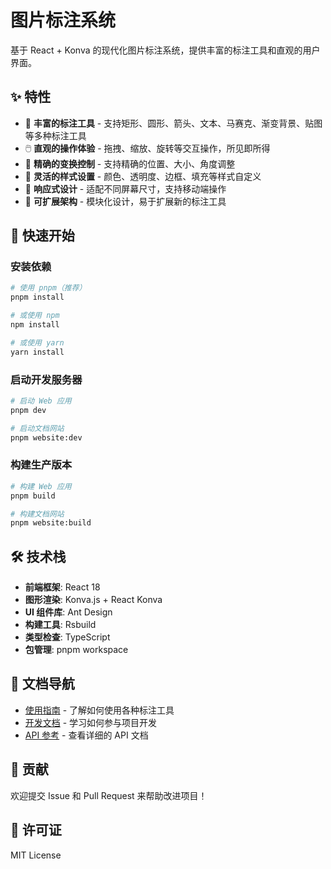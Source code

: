 # 图片标注系统

基于 React + Konva 的现代化图片标注系统，提供丰富的标注工具和直观的用户界面。

## ✨ 特性

- 🎨 **丰富的标注工具** - 支持矩形、圆形、箭头、文本、马赛克、渐变背景、贴图等多种标注工具
- 🖱️ **直观的操作体验** - 拖拽、缩放、旋转等交互操作，所见即所得
- 🎯 **精确的变换控制** - 支持精确的位置、大小、角度调整
- 🎨 **灵活的样式设置** - 颜色、透明度、边框、填充等样式自定义
- 📱 **响应式设计** - 适配不同屏幕尺寸，支持移动端操作
- 🔧 **可扩展架构** - 模块化设计，易于扩展新的标注工具

## 🚀 快速开始

### 安装依赖

```bash
# 使用 pnpm（推荐）
pnpm install

# 或使用 npm
npm install

# 或使用 yarn
yarn install
```

### 启动开发服务器

```bash
# 启动 Web 应用
pnpm dev

# 启动文档网站
pnpm website:dev
```

### 构建生产版本

```bash
# 构建 Web 应用
pnpm build

# 构建文档网站
pnpm website:build
```

## 🛠️ 技术栈

- **前端框架**: React 18
- **图形渲染**: Konva.js + React Konva
- **UI 组件库**: Ant Design
- **构建工具**: Rsbuild
- **类型检查**: TypeScript
- **包管理**: pnpm workspace

## 📖 文档导航

- [使用指南](/guide/) - 了解如何使用各种标注工具
- [开发文档](/development/) - 学习如何参与项目开发
- [API 参考](/api/) - 查看详细的 API 文档

## 🤝 贡献

欢迎提交 Issue 和 Pull Request 来帮助改进项目！

## 📄 许可证

MIT License